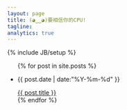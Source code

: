 ```yaml
---
layout: page
title: (◕‿‿◕)要相信你的CPU!
tagline:
analytics: true
---
```

{% include JB/setup %}
<ul class="posts">
    {% for post in site.posts %}
    <li><p class="date" cate="{{ post.categories }}">{{ post.date | date:"%Y-%m-%d" }}</p> <a href="{{ BASE_PATH }}{{ post.url }}">{{ post.title }}</a></li>
    {% endfor %}
</ul>
